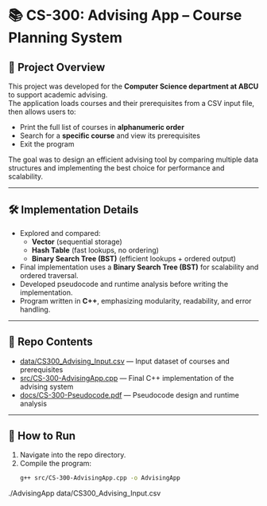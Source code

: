 # 📚 CS-300: Advising App – Course Planning System

## 📖 Project Overview
This project was developed for the **Computer Science department at ABCU** to support academic advising.  
The application loads courses and their prerequisites from a CSV input file, then allows users to:

- Print the full list of courses in **alphanumeric order**  
- Search for a **specific course** and view its prerequisites  
- Exit the program  

The goal was to design an efficient advising tool by comparing multiple data structures and implementing the best choice for performance and scalability.

---

## 🛠 Implementation Details
- Explored and compared:  
  - **Vector** (sequential storage)  
  - **Hash Table** (fast lookups, no ordering)  
  - **Binary Search Tree (BST)** (efficient lookups + ordered output)  
- Final implementation uses a **Binary Search Tree (BST)** for scalability and ordered traversal.  
- Developed pseudocode and runtime analysis before writing the implementation.  
- Program written in **C++**, emphasizing modularity, readability, and error handling.  

---

## 📂 Repo Contents

- [data/CS300_Advising_Input.csv](./data/CS300_Advising_Input.csv) — Input dataset of courses and prerequisites  
- [src/CS-300-AdvisingApp.cpp](./src/CS-300-AdvisingApp.cpp) — Final C++ implementation of the advising system  
- [docs/CS-300-Pseudocode.pdf](./docs/CS-300-Pseudocode.pdf) — Pseudocode design and runtime analysis  

---

## 🚀 How to Run
1. Navigate into the repo directory.  
2. Compile the program:  
   ```bash
   g++ src/CS-300-AdvisingApp.cpp -o AdvisingApp
./AdvisingApp data/CS300_Advising_Input.csv
